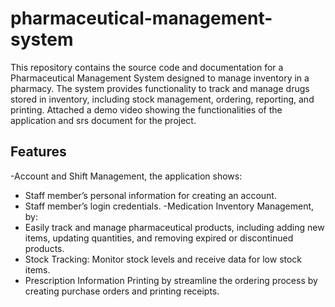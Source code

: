 # pharmaceutical-management-system

This repository contains the source code and documentation for a Pharmaceutical Management System designed to manage inventory in a pharmacy. 
The system provides functionality to track and manage drugs stored in inventory, including stock management, ordering, reporting, and printing.
Attached a demo video showing the functionalities of the application and srs document for the project.
## Features
-Account and Shift Management, the application shows:
  - Staff member’s personal information for creating an account.
  - Staff member’s login credentials.
 -Medication Inventory Management, by:
  - Easily track and manage pharmaceutical products, including adding new items, updating quantities, and removing expired or discontinued products.
  - Stock Tracking: Monitor stock levels and receive data for low stock items.
- Prescription Information Printing by streamline the ordering process by creating purchase orders and printing receipts.
